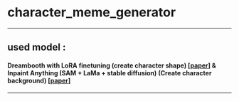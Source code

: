 # character_meme_generator

---
## used model : 
#### Dreambooth with LoRA finetuning (create character shape) [[paper]](https://arxiv.org/abs/2208.12242) & Inpaint Anything (SAM + LaMa + stable diffusion) (Create character background) [[paper]](https://arxiv.org/abs/2304.06790)
---
